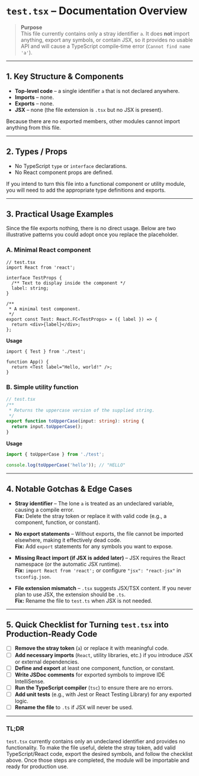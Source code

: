 # `test.tsx` – Documentation Overview

> **Purpose**  
> This file currently contains only a stray identifier `a`. It does **not** import anything, export any symbols, or contain JSX, so it provides no usable API and will cause a TypeScript compile‑time error (`Cannot find name 'a'`).

---

## 1. Key Structure & Components

- **Top‑level code** – a single identifier `a` that is not declared anywhere.  
- **Imports** – none.  
- **Exports** – none.  
- **JSX** – none (the file extension is `.tsx` but no JSX is present).

Because there are no exported members, other modules cannot import anything from this file.

---

## 2. Types / Props

- No TypeScript `type` or `interface` declarations.  
- No React component props are defined.  

If you intend to turn this file into a functional component or utility module, you will need to add the appropriate type definitions and exports.

---

## 3. Practical Usage Examples

Since the file exports nothing, there is no direct usage. Below are two illustrative patterns you could adopt once you replace the placeholder.

### A. Minimal React component

```tsx
// test.tsx
import React from 'react';

interface TestProps {
  /** Text to display inside the component */
  label: string;
}

/**
 * A minimal test component.
 */
export const Test: React.FC<TestProps> = ({ label }) => {
  return <div>{label}</div>;
};
```

**Usage**

```tsx
import { Test } from './test';

function App() {
  return <Test label="Hello, world!" />;
}
```

### B. Simple utility function

```ts
// test.tsx
/**
 * Returns the uppercase version of the supplied string.
 */
export function toUpperCase(input: string): string {
  return input.toUpperCase();
}
```

**Usage**

```ts
import { toUpperCase } from './test';

console.log(toUpperCase('hello')); // "HELLO"
```

---

## 4. Notable Gotchas & Edge Cases

- **Stray identifier** – The lone `a` is treated as an undeclared variable, causing a compile error.  
  **Fix:** Delete the stray token or replace it with valid code (e.g., a component, function, or constant).

- **No export statements** – Without exports, the file cannot be imported elsewhere, making it effectively dead code.  
  **Fix:** Add `export` statements for any symbols you want to expose.

- **Missing React import (if JSX is added later)** – JSX requires the React namespace (or the automatic JSX runtime).  
  **Fix:** `import React from 'react';` or configure `"jsx": "react-jsx"` in `tsconfig.json`.

- **File extension mismatch** – `.tsx` suggests JSX/TSX content. If you never plan to use JSX, the extension should be `.ts`.  
  **Fix:** Rename the file to `test.ts` when JSX is not needed.

---

## 5. Quick Checklist for Turning `test.tsx` into Production‑Ready Code

- [ ] **Remove the stray token** (`a`) or replace it with meaningful code.  
- [ ] **Add necessary imports** (`React`, utility libraries, etc.) if you introduce JSX or external dependencies.  
- [ ] **Define and export** at least one component, function, or constant.  
- [ ] **Write JSDoc comments** for exported symbols to improve IDE IntelliSense.  
- [ ] **Run the TypeScript compiler** (`tsc`) to ensure there are no errors.  
- [ ] **Add unit tests** (e.g., with Jest or React Testing Library) for any exported logic.  
- [ ] **Rename the file** to `.ts` if JSX will never be used.

---

### TL;DR

`test.tsx` currently contains only an undeclared identifier and provides no functionality. To make the file useful, delete the stray token, add valid TypeScript/React code, export the desired symbols, and follow the checklist above. Once those steps are completed, the module will be importable and ready for production use.
